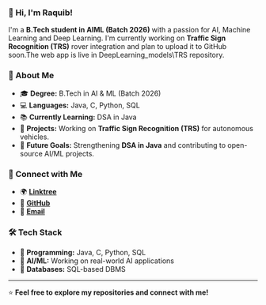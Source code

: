 ### 👋 Hi, I'm Raquib!

I'm a **B.Tech student in AIML (Batch 2026)** with a passion for AI, Machine Learning and Deep Learning. I'm currently working on **Traffic Sign Recognition (TRS)** rover integration and plan to upload it to GitHub soon.The web app is live in DeepLearning_models\TRS repository.

### 🚀 About Me
- 🎓 **Degree:** B.Tech in AI & ML (Batch 2026)
- 💻 **Languages:** Java, C, Python, SQL
- 📚 **Currently Learning:** DSA in Java
- 🔬 **Projects:** Working on **Traffic Sign Recognition (TRS)** for autonomous vehicles.
- 🌱 **Future Goals:** Strengthening **DSA in Java** and contributing to open-source AI/ML projects.

### 🔗 Connect with Me
- 🌍 **[Linktree](https://linktr.ee/rex322)**
- 💼 **[GitHub](https://github.com/rex322)**
- 📧 **[Email](trickchasers223@gmail.com)**

### 🛠️ Tech Stack
- 🚀 **Programming:** Java, C, Python, SQL
- 🤖 **AI/ML:** Working on real-world AI applications
- 📂 **Databases:** SQL-based DBMS

---
⭐ **Feel free to explore my repositories and connect with me!**
